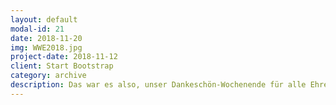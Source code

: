 ```yaml
---
layout: default
modal-id: 21
date: 2018-11-20
img: WWE2018.jpg
project-date: 2018-11-12
client: Start Bootstrap
category: archive
description: Das war es also, unser Dankeschön-Wochenende für alle Ehrenamtlichen der KJG! Dieses Mal, statt wie gewohnt im Dezember, mal früh im November. Aber das hat der vorweihnachtlichen STimmung keinen ABbruch getan. Im Gegenteil, es wurde geschrottwichtelt, Kinderpunsch getrunken und gemeinsam gekocht. Und einen schönen Gottesdienst haben wir auch gefeiert. Einzig das Wetter war etwas störrisch, aber wir konnten einen regenfreien Moment abpassen, um spazieren zu gehen und die schöne Landschaft zu genießen. Rundum ein tolles Wochenede :D
---
```

